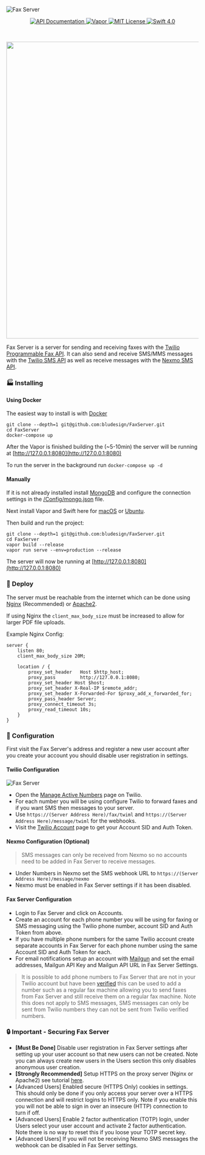 ![Fax Server](https://media.bludesign.biz/fax_server_logo.png)

<p align="center">
	<a href="http://docs.faxserver.apiary.io/">
        <img src="http://img.shields.io/badge/api-documentation-92A8D1.svg" alt="API Documentation">
    </a>
    <a href="https://vapor.codes/">
        <img src="https://img.shields.io/badge/vapor-2.0-blue.svg" alt="Vapor">
    </a>
    <a href="LICENSE">
        <img src="http://img.shields.io/badge/license-MIT-brightgreen.svg" alt="MIT License">
    </a>
    <a href="https://swift.org">
        <img src="http://img.shields.io/badge/swift-4.0-brightgreen.svg" alt="Swift 4.0">
    </a>
</p>
<br>

<p align="center">
	<img src="https://media.bludesign.biz/fax_screenshot2x.png" width="776">
</p>

Fax Server is a server for sending and receiving faxes with the [Twilio Programmable Fax API](https://www.twilio.com/fax). It can also send and receive SMS/MMS messages with the [Twilio SMS API](https://www.twilio.com/sms/api) as well as receive messages with the [Nexmo SMS API](https://www.nexmo.com/products/sms).

### 🏭 Installing

#### Using Docker

The easiest way to install is with [Docker](https://www.docker.com)

    git clone --depth=1 git@github.com:bludesign/FaxServer.git
    cd FaxServer
    docker-compose up

After the Vapor is finished building the (~5-10min) the server will be running at [http://127.0.0.1:8080](http://127.0.0.1:8080)

To run the server in the background run `docker-compose up -d`

#### Manually

If it is not already installed install [MongoDB](https://docs.mongodb.com/manual/installation/) and configure the connection settings in the [/Config/mongo.json](./Config/mongo.json) file.

Next install Vapor and Swift here for [macOS](https://docs.vapor.codes/2.0/getting-started/install-on-macos/) or  [Ubuntu](https://docs.vapor.codes/2.0/getting-started/install-on-ubuntu/).

Then build and run the project:

    git clone --depth=1 git@github.com:bludesign/FaxServer.git
    cd FaxServer
    vapor build --release
    vapor run serve --env=production --release

The server will now be running at [http://127.0.0.1:8080](http://127.0.0.1:8080)

### 🚀 Deploy

The server must be reachable from the internet which can be done using  [Nginx](https://docs.vapor.codes/2.0/deploy/nginx/#configure-proxy) (Recommended) or [Apache2](https://docs.vapor.codes/2.0/deploy/apache2/).

If using Nginx the `client_max_body_size` must be increased to allow for larger PDF file uploads.

Example Nginx Config:

    server {
        listen 80;
    	client_max_body_size 20M;

        location / {
            proxy_set_header   Host $http_host;
            proxy_pass         http://127.0.0.1:8080;
            proxy_set_header Host $host;
            proxy_set_header X-Real-IP $remote_addr;
            proxy_set_header X-Forwarded-For $proxy_add_x_forwarded_for;
            proxy_pass_header Server;
            proxy_connect_timeout 3s;
            proxy_read_timeout 10s;
        }
    }

### 🔧 Configuration

First visit the Fax Server's address and register a new user account after you create your account you should disable user registration in settings.

#### Twilio Configuration

![Fax Server](https://media.bludesign.biz/fax_twilio.png)

- Open the [Manage Active Numbers](https://www.twilio.com/console/phone-numbers/incoming) page on Twilio.
- For each number you will be using configure Twilio to forward faxes and if you want SMS then messages to your server.
- Use `https://(Server Address Here)/fax/twiml` and `https://(Server Address Here)/message/twiml` for the webhooks.
- Visit the [Twilio Account](https://www.twilio.com/console/account/settings) page to get your Account SID and Auth Token.

#### Nexmo Configuration (Optional)

> SMS messages can only be received from Nexmo so no accounts need to be added in Fax Server to receive messages.

- Under Numbers in Nexmo set the SMS webhook URL to `https://(Server Address Here)/message/nexmo`
- Nexmo must be enabled in Fax Server settings if it has been disabled.

#### Fax Server Configuration

- Login to Fax Server and click on Accounts.
- Create an account for each phone number you will be using for faxing or SMS messaging using the Twilio phone number, account SID and Auth Token from above.
- If you have multiple phone numbers for the same Twilio account create separate accounts in Fax Server for each phone number using the same Account SID and Auth Token for each.
- For email notifications setup an account with [Mailgun](https://signup.mailgun.com/new/signup) and set the email addresses, Mailgun API Key and Mailgun API URL in Fax Server Settings.

> It is possible to add phone numbers to Fax Server that are not in your Twilio account but have been [verified](https://support.twilio.com/hc/en-us/articles/223180048-Adding-a-verified-outbound-caller-ID-with-Twilio) this can be used to add a number such as a regular fax machine allowing you to send faxes from Fax Server and still receive them on a regular fax machine. Note this does not apply to SMS messages, SMS messages can only be sent from Twilio numbers they can not be sent from Twilio verified numbers.

### 🔒 **Important** - Securing Fax Server

- **[Must Be Done]** Disable user registration in Fax Server settings after setting up your user account so that new users can not be created. Note you can always create new users in the Users section this only disables anonymous user creation.
- **[Strongly Recommended]** Setup HTTPS on the proxy server (Nginx or Apache2) see tutorial [here](https://www.digitalocean.com/community/tutorials/how-to-secure-nginx-with-let-s-encrypt-on-ubuntu-16-04).
- [Advanced Users] Enabled secure (HTTPS Only) cookies in settings. This should only be done if you only access your server over a HTTPS connection and will restrict logins to HTTPS only. Note if you enable this you will not be able to sign in over an insecure (HTTP) connection to turn if off.
- [Advanced Users] Enable 2 factor authentication (TOTP) login, under Users select your user account and activate 2 factor authentication. Note there is no way to reset this if you loose your TOTP secret key.
- [Advanced Users] If you will not be receiving Nexmo SMS messages the webhook can be disabled in Fax Server settings.
